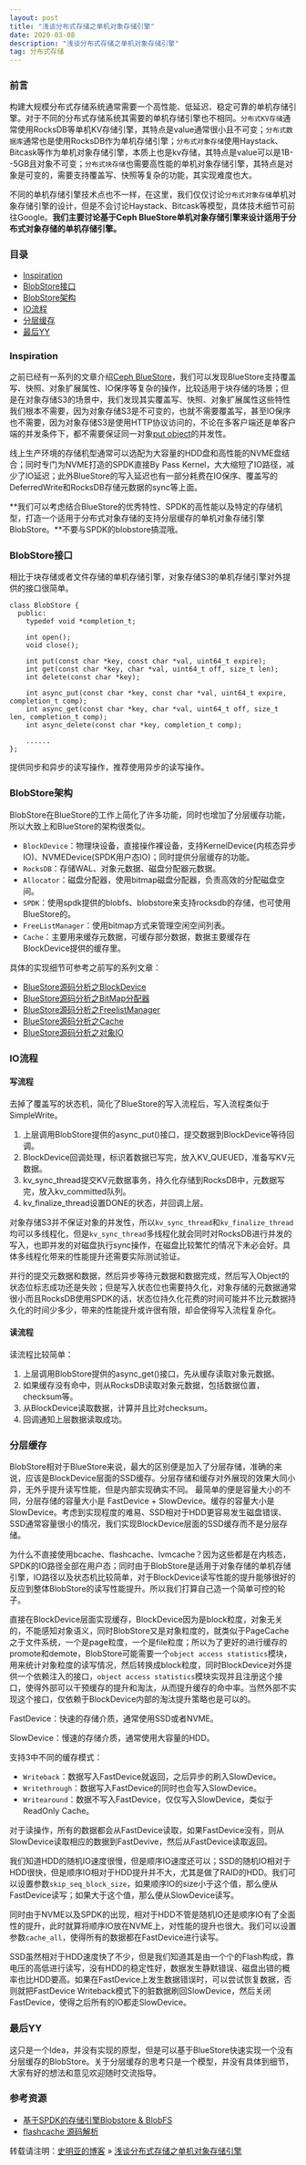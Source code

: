 ```yaml
---
layout: post
title: "浅谈分布式存储之单机对象存储引擎"
date: 2020-03-08
description: "浅谈分布式存储之单机对象存储引擎"
tag: 分布式存储
---
```


### 前言

构建大规模分布式存储系统通常需要一个高性能、低延迟、稳定可靠的单机存储引擎。对于不同的分布式存储系统其需要的单机存储引擎也不相同。`分布式KV存储`通常使用RocksDB等单机KV存储引擎，其特点是value通常很小且不可变；`分布式数据库`通常也是使用RocksDB作为单机存储引擎；`分布式对象存储`使用Haystack、Bitcask等作为单机对象存储引擎，本质上也是kv存储，其特点是value可以是1B--5GB且对象不可变；`分布式块存储`也需要高性能的单机对象存储引擎，其特点是对象是可变的，需要支持覆盖写、快照等复杂的功能，其实现难度也大。

不同的单机存储引擎技术点也不一样，在这里，我们仅仅讨论`分布式对象存储`单机对象存储引擎的设计，但是不会讨论Haystack、Bitcask等模型，具体技术细节可前往Google。**我们主要讨论基于Ceph BlueStore单机对象存储引擎来设计适用于分布式对象存储的单机存储引擎。**

### 目录

* [Inspiration](#chapter1)
* [BlobStore接口](#chapter2)
* [BlobStore架构](#chapter3)
* [IO流程](#chapter4)
* [分层缓存](#chapter5)
* [最后YY](#chapter6)

### <a name="chapter1"></a> Inspiration

之前已经有一系列的文章介绍[Ceph BlueStore](https://shimingyah.github.io/tags/#Ceph-ref)，我们可以发现BlueStore支持覆盖写、快照、对象扩展属性、IO保序等复杂的操作，比较适用于块存储的场景；但是在对象存储S3的场景中，我们发现其实覆盖写、快照、对象扩展属性这些特性我们根本不需要，因为对象存储S3是不可变的，也就不需要覆盖写，甚至IO保序也不需要，因为对象存储S3是使用HTTP协议访问的，不论在多客户端还是单客户端的并发条件下，都不需要保证同一对象[put object](https://docs.aws.amazon.com/zh_cn/AmazonS3/latest/API/archive-RESTObjectPUT.html)的并发性。

线上生产环境的存储机型通常可以选配为大容量的HDD盘和高性能的NVME盘结合；同时专门为NVME打造的SPDK直接By Pass Kernel，大大缩短了IO路径，减少了IO延迟；此外BlueStore的写入延迟也有一部分耗费在IO保序、覆盖写的DeferredWrite和RocksDB存储元数据的sync等上面。

**我们可以考虑结合BlueStore的优秀特性、SPDK的高性能以及特定的存储机型，打造一个适用于分布式对象存储的支持分层缓存的单机对象存储引擎BlobStore。**不要与SPDK的blobstore搞混哦。

### <a name="chapter2"></a>BlobStore接口

相比于块存储或者文件存储的单机存储引擎，对象存储S3的单机存储引擎对外提供的接口很简单。

```
class BlobStore {
  public:
  	typedef void *completion_t;
  	
  	int open();
  	void close();
  	
  	int put(const char *key, const char *val, uint64_t expire);
  	int get(const char *key, char *val, uint64_t off, size_t len);
  	int delete(const char *key);
  	
  	int async_put(const char *key, const char *val, uint64_t expire, completion_t comp);
  	int async_get(const char *key, char *val, uint64_t off, size_t len, completion_t comp);
  	int async_delete(const char *key, completion_t comp);
  	
  	......
};
```

提供同步和异步的读写操作，推荐使用异步的读写操作。

### <a name="chapter3"></a>BlobStore架构

BlobStore在BlueStore的工作上简化了许多功能，同时也增加了分层缓存功能，所以大致上和BlueStore的架构很类似。

* `BlockDevice`：物理块设备，直接操作裸设备，支持KernelDevice(内核态异步IO)、NVMEDevice(SPDK用户态IO)；同时提供分层缓存的功能。
* `RocksDB`：存储WAL、对象元数据、磁盘分配器元数据。
* `Allocator`：磁盘分配器，使用bitmap磁盘分配器，负责高效的分配磁盘空间。
* `SPDK`：使用spdk提供的blobfs、blobstore来支持rocksdb的存储，也可使用BlueStore的。
* `FreeListManager`：使用bitmap方式来管理空闲空间列表。
* `Cache`：主要用来缓存元数据，可缓存部分数据，数据主要缓存在BlockDevice提供的缓存里。

具体的实现细节可参考之前写的系列文章：

* [BlueStore源码分析之BlockDevice](https://shimingyah.github.io/2019/09/BlueStore%E6%BA%90%E7%A0%81%E5%88%86%E6%9E%90%E4%B9%8BBlockDevice/)
* [BlueStore源码分析之BitMap分配器](https://shimingyah.github.io/2019/09/BlueStore%E6%BA%90%E7%A0%81%E5%88%86%E6%9E%90%E4%B9%8BBitMap%E5%88%86%E9%85%8D%E5%99%A8/)
* [BlueStore源码分析之FreelistManager](https://shimingyah.github.io/2019/09/BlueStore%E6%BA%90%E7%A0%81%E5%88%86%E6%9E%90%E4%B9%8BFreelistManager/)
* [BlueStore源码分析之Cache](https://shimingyah.github.io/2019/11/BlueStore%E6%BA%90%E7%A0%81%E5%88%86%E6%9E%90%E4%B9%8BCache/)
* [BlueStore源码分析之对象IO](https://shimingyah.github.io/2019/11/BlueStore%E6%BA%90%E7%A0%81%E5%88%86%E6%9E%90%E4%B9%8B%E5%AF%B9%E8%B1%A1IO/)

### <a name="chapter4"></a>IO流程

#### 写流程

去掉了覆盖写的状态机，简化了BlueStore的写入流程后，写入流程类似于SimpleWrite。

1. 上层调用BlobStore提供的async_put()接口，提交数据到BlockDevice等待回调。
2. BlockDevice回调处理，标识着数据已写完，放入KV_QUEUED，准备写KV元数据。
3. kv\_sync\_thread提交KV元数据事务，持久化存储到RocksDB中，元数据写完，放入kv_committed队列。
4. kv\_finalize\_thread设置DONE的状态，并回调上层。

对象存储S3并不保证对象的并发性，所以`kv_sync_thread`和`kv_finalize_thread`均可以多线程化，但是`kv_sync_thread`多线程化就会同时对RocksDB进行并发的写入，也即并发的对磁盘执行sync操作，在磁盘比较繁忙的情况下未必会好。具体多线程化带来的性能提升还需要实际测试验证。

并行的提交元数据和数据，然后异步等待元数据和数据完成，然后写入Object的状态位标志成功还是失败；但是写入状态位也需要持久化，对象存储的元数据通常很小而且RocksDB使用SPDK的话，状态位持久化花费的时间可能并不比元数据持久化的时间少多少，带来的性能提升或许很有限，却会使得写入流程复杂化。

#### 读流程

读流程比较简单：

1. 上层调用BlobStore提供的async_get()接口，先从缓存读取对象元数据。
2. 如果缓存没有命中，则从RocksDB读取对象元数据，包括数据位置，checksum等。
3. 从BlockDevice读取数据，计算并且比对checksum。
4. 回调通知上层数据读取成功。

### <a name="chapter5"></a>分层缓存

BlobStore相对于BlueStore来说，最大的区别便是加入了分层存储，准确的来说，应该是BlockDevice层面的SSD缓存。分层存储和缓存对外展现的效果大同小异，无外乎提升读写性能，但是内部实现确实不同。
最简单的便是容量大小的不同，分层存储的容量大小是 FastDevice + SlowDevice。缓存的容量大小是 SlowDevice。考虑到实现程度的难易、SSD相对于HDD更容易发生磁盘错误、SSD通常容量很小的情况，我们实现BlockDevice层面的SSD缓存而不是分层存储。

为什么不直接使用bcache、flashcache、lvmcache？因为这些都是在内核态，SPDK的IO路径全部在用户态；同时由于BlobStore是适用于对象存储的单机存储引擎，IO路径以及状态机比较简单，对于BlockDevice读写性能的提升能够很好的反应到整体BlobStore的读写性能提升。所以我们打算自己造一个简单可控的轮子。

直接在BlockDevice层面实现缓存，BlockDevice因为是block粒度，对象无关的，不能感知对象语义，同时BlobStore又是对象粒度的，就类似于PageCache之于文件系统，一个是page粒度，一个是file粒度；所以为了更好的进行缓存的promote和demote，BlobStore可能需要一个`object access statistics`模块，用来统计对象粒度的读写情况，然后转换成block粒度，同时BlockDevice对外提供一个依赖注入的接口，`object access statistics`模块实现并且注册这个接口，使得外部可以干预缓存的提升和淘汰，从而提升缓存的命中率。当然外部不实现这个接口，仅依赖于BlockDevice内部的淘汰提升策略也是可以的。

FastDevice：快速的存储介质，通常使用SSD或者NVME。

SlowDevice：慢速的存储介质，通常使用大容量的HDD。

支持3中不同的缓存模式：

* `Writeback`：数据写入FastDevice就返回，之后异步的刷入SlowDevice。
* `Writethrough`：数据写入FastDevice的同时也会写入SlowDevice。
* `Writearound`：数据不写入FastDevice，仅仅写入SlowDevice，类似于ReadOnly Cache。

对于读操作，所有的数据都会从FastDevice读取，如果FastDevice没有，则从SlowDevice读取相应的数据到FastDevive，然后从FastDevice读取返回。

我们知道HDD的随机IO速度很慢，但是顺序IO速度还可以；SSD的随机IO相对于HDD很快，但是顺序IO相对于HDD提升并不大，尤其是做了RAID的HDD。我们可以设置参数`skip_seq_block_size`，如果顺序IO的size小于这个值，那么便从FastDevice读写；如果大于这个值，那么便从SlowDevice读写。

同时由于NVME以及SPDK的出现，相对于HDD不管是随机IO还是顺序IO有了全面性的提升，此时就算将顺序IO放在NVME上，对性能的提升也很大。我们可以设置参数`cache_all`，使得所有的数据都在FastDevice进行读写。

SSD虽然相对于HDD速度快了不少，但是我们知道其是由一个个的Flash构成，靠电压的高低进行读写，没有HDD的稳定性好，数据发生静默错误、磁盘出错的概率也比HDD要高。如果在FastDevice上发生数据错误时，可以尝试恢复数据，否则就把FastDevice Writeback模式下的脏数据刷回SlowDevice，然后关闭FastDevice，使得之后所有的IO都走SlowDevice。

### <a name="chapter6"></a>最后YY

这只是一个Idea，并没有实现的原型，但是可以基于BlueStore快速实现一个没有分层缓存的BlobStore。关于分层缓存的思考只是一个模型，并没有具体到细节，大家有好的想法和意见欢迎随时交流指导。

### 参考资源

* [基于SPDK的存储引擎Blobstore & BlobFS](https://mp.weixin.qq.com/s/jiS3jUNLeL0XzcljF8OhQA)
* [flashcache 源码解析](http://bean-li.github.io/flashcache-source-code-1/)

转载请注明：[史明亚的博客](https://shimingyah.github.io) » [浅谈分布式存储之单机对象存储引擎](https://shimingyah.github.io/2020/03/%E6%B5%85%E8%B0%88%E5%88%86%E5%B8%83%E5%BC%8F%E5%AD%98%E5%82%A8%E4%B9%8B%E5%8D%95%E6%9C%BA%E5%AF%B9%E8%B1%A1%E5%AD%98%E5%82%A8%E5%BC%95%E6%93%8E/)